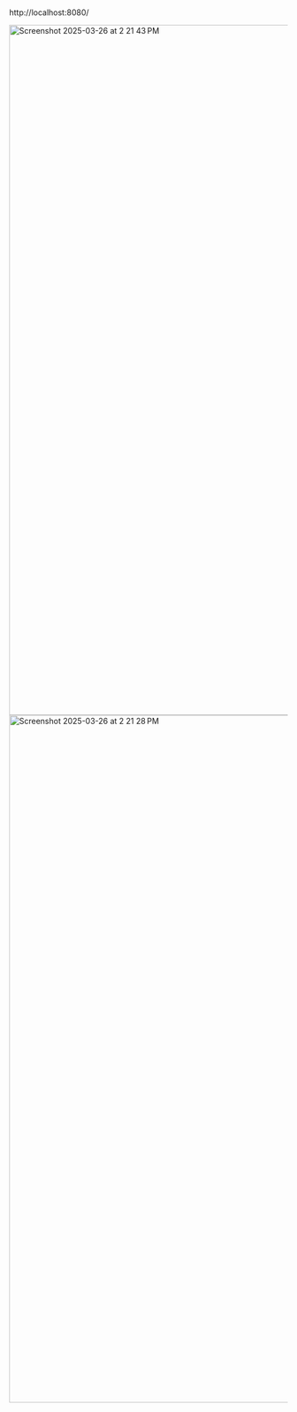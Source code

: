 #

http://localhost:8080/

<img width="1246" alt="Screenshot 2025-03-26 at 2 21 43 PM" src="https://github.com/user-attachments/assets/b83427f7-4773-4e41-af9d-ed14c876f494" />

<img width="1241" alt="Screenshot 2025-03-26 at 2 21 28 PM" src="https://github.com/user-attachments/assets/851665a3-f11f-4901-8c49-706e396c260c" />
